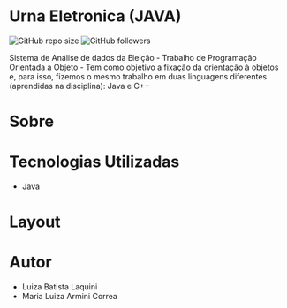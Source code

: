 # Urna Eletronica (JAVA)
![GitHub repo size](https://img.shields.io/github/repo-size/luizalaquini/Urna-Eletronica-Java)
![GitHub followers](https://img.shields.io/github/followers/luizalaquini?label=Follow&style=social)

Sistema de Análise de dados da Eleição - Trabalho de Programação Orientada à Objeto - Tem como objetivo a fixação da orientação à objetos e, para isso, fizemos o mesmo trabalho em duas linguagens diferentes (aprendidas na disciplina): Java e C++

# Sobre

# Tecnologias Utilizadas
- Java

# Layout

# Autor
- Luiza Batista Laquini
- Maria Luiza Armini Correa
